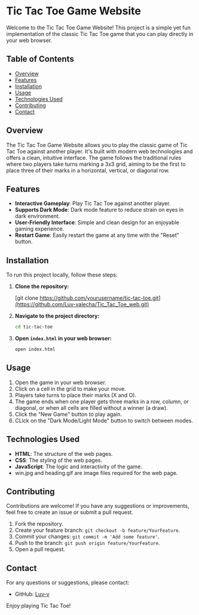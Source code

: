 # Tic Tac Toe Game Website

Welcome to the Tic Tac Toe Game Website! This project is a simple yet fun implementation of the classic Tic Tac Toe game that you can play directly in your web browser.

## Table of Contents
- [Overview](#overview)
- [Features](#features)
- [Installation](#installation)
- [Usage](#usage)
- [Technologies Used](#technologies-used)
- [Contributing](#contributing)
- [Contact](#contact)

## Overview

The Tic Tac Toe Game Website allows you to play the classic game of Tic Tac Toe against another player. It's built with modern web technologies and offers a clean, intuitive interface. The game follows the traditional rules where two players take turns marking a 3x3 grid, aiming to be the first to place three of their marks in a horizontal, vertical, or diagonal row.

## Features

- **Interactive Gameplay**: Play Tic Tac Toe against another player.
- **Supports Dark Mode**: Dark mode feature to reduce strain on eyes in dark environment.
- **User-Friendly Interface**: Simple and clean design for an enjoyable gaming experience.
- **Restart Game**: Easily restart the game at any time with the "Reset" button.

## Installation

To run this project locally, follow these steps:

1. **Clone the repository:**

   [git clone https://github.com/yourusername/tic-tac-toe.git](https://github.com/Luv-valecha/Tic_Tac_Toe_web.git)

3. **Navigate to the project directory:**
    ```bash
    cd tic-tac-toe
    ```

4. **Open `index.html` in your web browser:**
    ```bash
    open index.html
    ```

## Usage

1. Open the game in your web browser.
2. Click on a cell in the grid to make your move.
3. Players take turns to place their marks (X and O).
4. The game ends when one player gets three marks in a row, column, or diagonal, or when all cells are filled without a winner (a draw).
5. Click the "New Game" button to play again.
6. CLick on the "Dark Mode/Light Mode" button to switch between modes.

## Technologies Used

- **HTML**: The structure of the web pages.
- **CSS**: The styling of the web pages.
- **JavaScript**: The logic and interactivity of the game.
- win.jpg and heading.gif are image files required for the web page.

## Contributing

Contributions are welcome! If you have any suggestions or improvements, feel free to create an issue or submit a pull request.

1. Fork the repository.
2. Create your feature branch: `git checkout -b feature/YourFeature`.
3. Commit your changes: `git commit -m 'Add some feature'`.
4. Push to the branch: `git push origin feature/YourFeature`.
5. Open a pull request.


## Contact

For any questions or suggestions, please contact:
- GitHub: [Luv-v](https://github.com/Luv-valecha)

Enjoy playing Tic Tac Toe!
